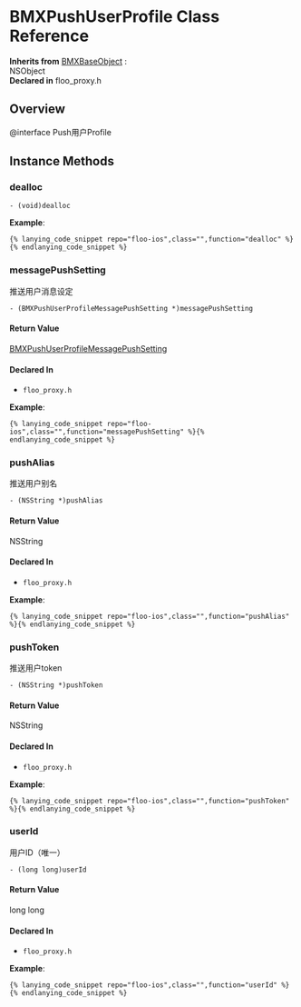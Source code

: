 # BMXPushUserProfile Class Reference

  **Inherits from** <a href="../Classes/BMXBaseObject.md">BMXBaseObject</a> :   
NSObject  
  **Declared in** floo_proxy.h  

## Overview

@interface Push用户Profile

## Instance Methods

<a name="//api/name/dealloc" title="dealloc"></a>
### dealloc

`- (void)dealloc`

<a name="//api/name/messagePushSetting" title="messagePushSetting"></a>
**Example**:
```
{% lanying_code_snippet repo="floo-ios",class="",function="dealloc" %}{% endlanying_code_snippet %}
```
### messagePushSetting

推送用户消息设定

`- (BMXPushUserProfileMessagePushSetting *)messagePushSetting`

#### Return Value
<a href="../Classes/BMXPushUserProfileMessagePushSetting.md">BMXPushUserProfileMessagePushSetting</a>

#### Declared In
* `floo_proxy.h`

<a name="//api/name/pushAlias" title="pushAlias"></a>
**Example**:
```
{% lanying_code_snippet repo="floo-ios",class="",function="messagePushSetting" %}{% endlanying_code_snippet %}
```
### pushAlias

推送用户别名

`- (NSString *)pushAlias`

#### Return Value
NSString

#### Declared In
* `floo_proxy.h`

<a name="//api/name/pushToken" title="pushToken"></a>
**Example**:
```
{% lanying_code_snippet repo="floo-ios",class="",function="pushAlias" %}{% endlanying_code_snippet %}
```
### pushToken

推送用户token

`- (NSString *)pushToken`

#### Return Value
NSString

#### Declared In
* `floo_proxy.h`

<a name="//api/name/userId" title="userId"></a>
**Example**:
```
{% lanying_code_snippet repo="floo-ios",class="",function="pushToken" %}{% endlanying_code_snippet %}
```
### userId

用户ID（唯一）

`- (long long)userId`

#### Return Value
long long

#### Declared In
* `floo_proxy.h`

**Example**:
```
{% lanying_code_snippet repo="floo-ios",class="",function="userId" %}{% endlanying_code_snippet %}
```
